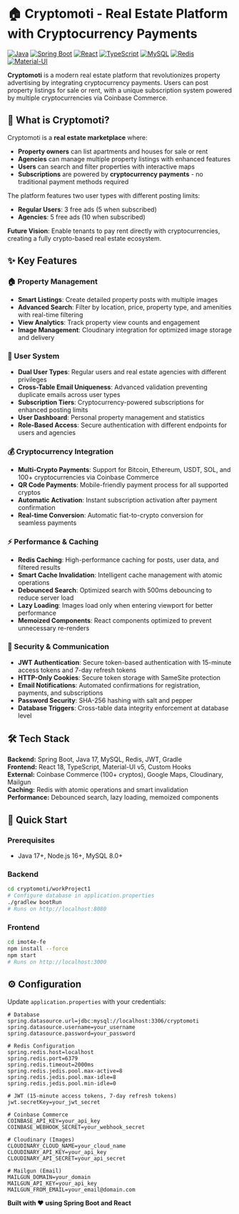 # 🏠 Cryptomoti - Real Estate Platform with Cryptocurrency Payments

[![Java](https://img.shields.io/badge/Java-17-orange.svg)](https://openjdk.java.net/)
[![Spring Boot](https://img.shields.io/badge/Spring%20Boot-2.7+-green.svg)](https://spring.io/projects/spring-boot)
[![React](https://img.shields.io/badge/React-18-blue.svg)](https://reactjs.org/)
[![TypeScript](https://img.shields.io/badge/TypeScript-4.0+-blue.svg)](https://www.typescriptlang.org/)
[![MySQL](https://img.shields.io/badge/MySQL-8.0+-blue.svg)](https://www.mysql.com/)
[![Redis](https://img.shields.io/badge/Redis-6.0+-red.svg)](https://redis.io/)
[![Material-UI](https://img.shields.io/badge/Material--UI-5.0+-blue.svg)](https://mui.com/)

**Cryptomoti** is a modern real estate platform that revolutionizes property advertising by integrating cryptocurrency payments. Users can post property listings for sale or rent, with a unique subscription system powered by multiple cryptocurrencies via Coinbase Commerce.

## 🎯 What is Cryptomoti?

Cryptomoti is a **real estate marketplace** where:
- **Property owners** can list apartments and houses for sale or rent
- **Agencies** can manage multiple property listings with enhanced features
- **Users** can search and filter properties with interactive maps
- **Subscriptions** are powered by **cryptocurrency payments** - no traditional payment methods required

The platform features two user types with different posting limits:
- **Regular Users**: 3 free ads (5 when subscribed)
- **Agencies**: 5 free ads (10 when subscribed)

**Future Vision**: Enable tenants to pay rent directly with cryptocurrencies, creating a fully crypto-based real estate ecosystem.

## ✨ Key Features

### 🏠 Property Management
- **Smart Listings**: Create detailed property posts with multiple images
- **Advanced Search**: Filter by location, price, property type, and amenities with real-time filtering
- **View Analytics**: Track property view counts and engagement
- **Image Management**: Cloudinary integration for optimized image storage and delivery

### 👥 User System
- **Dual User Types**: Regular users and real estate agencies with different privileges
- **Cross-Table Email Uniqueness**: Advanced validation preventing duplicate emails across user types
- **Subscription Tiers**: Cryptocurrency-powered subscriptions for enhanced posting limits
- **User Dashboard**: Personal property management and statistics
- **Role-Based Access**: Secure authentication with different endpoints for users and agencies

### 💰 Cryptocurrency Integration
- **Multi-Crypto Payments**: Support for Bitcoin, Ethereum, USDT, SOL, and 100+ cryptocurrencies via Coinbase Commerce
- **QR Code Payments**: Mobile-friendly payment process for all supported cryptos
- **Automatic Activation**: Instant subscription activation after payment confirmation
- **Real-time Conversion**: Automatic fiat-to-crypto conversion for seamless payments

### ⚡ Performance & Caching
- **Redis Caching**: High-performance caching for posts, user data, and filtered results
- **Smart Cache Invalidation**: Intelligent cache management with atomic operations
- **Debounced Search**: Optimized search with 500ms debouncing to reduce server load
- **Lazy Loading**: Images load only when entering viewport for better performance
- **Memoized Components**: React components optimized to prevent unnecessary re-renders

### 🔐 Security & Communication
- **JWT Authentication**: Secure token-based authentication with 15-minute access tokens and 7-day refresh tokens
- **HTTP-Only Cookies**: Secure token storage with SameSite protection
- **Email Notifications**: Automated confirmations for registration, payments, and subscriptions
- **Password Security**: SHA-256 hashing with salt and pepper
- **Database Triggers**: Cross-table data integrity enforcement at database level

## 🛠️ Tech Stack

**Backend:** Spring Boot, Java 17, MySQL, Redis, JWT, Gradle  
**Frontend:** React 18, TypeScript, Material-UI v5, Custom Hooks  
**External:** Coinbase Commerce (100+ cryptos), Google Maps, Cloudinary, Mailgun  
**Caching:** Redis with atomic operations and smart invalidation  
**Performance:** Debounced search, lazy loading, memoized components

## 🚀 Quick Start

### Prerequisites
- Java 17+, Node.js 16+, MySQL 8.0+

### Backend
```bash
cd cryptomoti/workProject1
# Configure database in application.properties
./gradlew bootRun
# Runs on http://localhost:8080
```

### Frontend
```bash
cd imot4e-fe
npm install --force
npm start
# Runs on http://localhost:3000
```

## ⚙️ Configuration

Update `application.properties` with your credentials:

```properties
# Database
spring.datasource.url=jdbc:mysql://localhost:3306/cryptomoti
spring.datasource.username=your_username
spring.datasource.password=your_password

# Redis Configuration
spring.redis.host=localhost
spring.redis.port=6379
spring.redis.timeout=2000ms
spring.redis.jedis.pool.max-active=8
spring.redis.jedis.pool.max-idle=8
spring.redis.jedis.pool.min-idle=0

# JWT (15-minute access tokens, 7-day refresh tokens)
jwt.secretKey=your_jwt_secret

# Coinbase Commerce
COINBASE_API_KEY=your_api_key
COINBASE_WEBHOOK_SECRET=your_webhook_secret

# Cloudinary (Images)
CLOUDINARY_CLOUD_NAME=your_cloud_name
CLOUDINARY_API_KEY=your_api_key
CLOUDINARY_API_SECRET=your_api_secret

# Mailgun (Email)
MAILGUN_DOMAIN=your_domain
MAILGUN_API_KEY=your_api_key
MAILGUN_FROM_EMAIL=your_email@domain.com
```


**Built with ❤️ using Spring Boot and React**